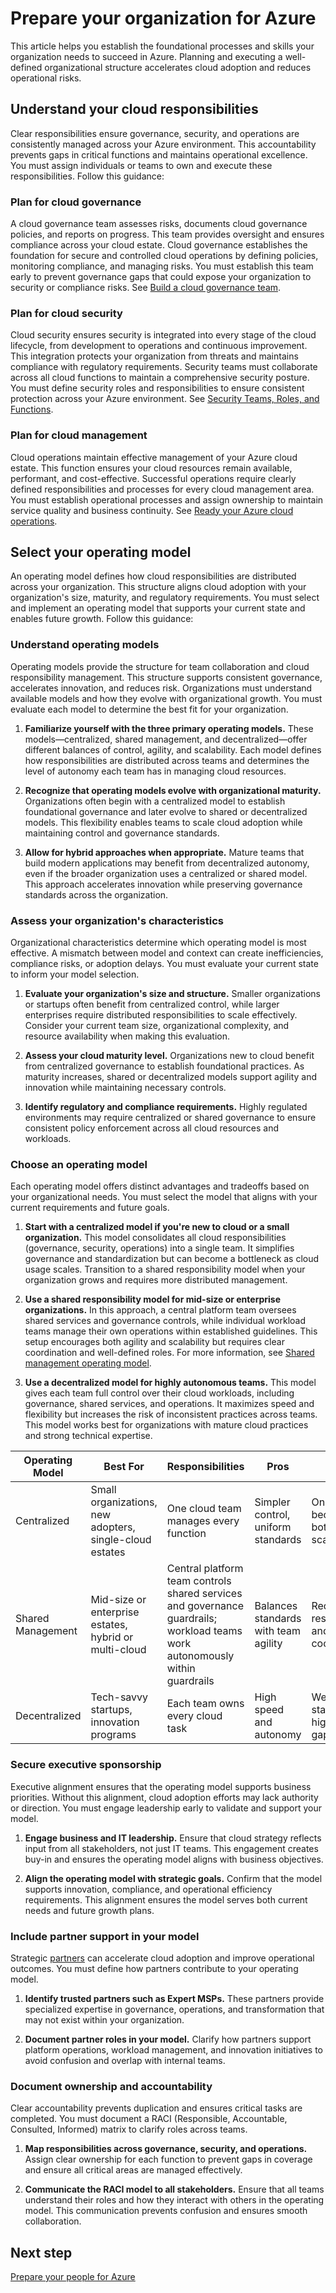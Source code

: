 # Prepare your organization for Azure

This article helps you establish the foundational processes and skills your organization needs to succeed in Azure. Planning and executing a well-defined organizational structure accelerates cloud adoption and reduces operational risks.

## Understand your cloud responsibilities

Clear responsibilities ensure governance, security, and operations are consistently managed across your Azure environment. This accountability prevents gaps in critical functions and maintains operational excellence. You must assign individuals or teams to own and execute these responsibilities. Follow this guidance:

### Plan for cloud governance

A cloud governance team assesses risks, documents cloud governance policies, and reports on progress. This team provides oversight and ensures compliance across your cloud estate. Cloud governance establishes the foundation for secure and controlled cloud operations by defining policies, monitoring compliance, and managing risks. You must establish this team early to prevent governance gaps that could expose your organization to security or compliance risks. See [Build a cloud governance team](/azure/cloud-adoption-framework/govern/build-cloud-governance-team).

### Plan for cloud security

Cloud security ensures security is integrated into every stage of the cloud lifecycle, from development to operations and continuous improvement. This integration protects your organization from threats and maintains compliance with regulatory requirements. Security teams must collaborate across all cloud functions to maintain a comprehensive security posture. You must define security roles and responsibilities to ensure consistent protection across your Azure environment. See [Security Teams, Roles, and Functions](/azure/cloud-adoption-framework/secure/teams-roles).

### Plan for cloud management

Cloud operations maintain effective management of your Azure cloud estate. This function ensures your cloud resources remain available, performant, and cost-effective. Successful operations require clearly defined responsibilities and processes for every cloud management area. You must establish operational processes and assign ownership to maintain service quality and business continuity. See [Ready your Azure cloud operations](/azure/cloud-adoption-framework/manage/ready).

## Select your operating model

An operating model defines how cloud responsibilities are distributed across your organization. This structure aligns cloud adoption with your organization's size, maturity, and regulatory requirements. You must select and implement an operating model that supports your current state and enables future growth. Follow this guidance:

### Understand operating models

Operating models provide the structure for team collaboration and cloud responsibility management. This structure supports consistent governance, accelerates innovation, and reduces risk. Organizations must understand available models and how they evolve with organizational growth. You must evaluate each model to determine the best fit for your organization.

1. **Familiarize yourself with the three primary operating models.** These models—centralized, shared management, and decentralized—offer different balances of control, agility, and scalability. Each model defines how responsibilities are distributed across teams and determines the level of autonomy each team has in managing cloud resources.

2. **Recognize that operating models evolve with organizational maturity.** Organizations often begin with a centralized model to establish foundational governance and later evolve to shared or decentralized models. This flexibility enables teams to scale cloud adoption while maintaining control and governance standards.

3. **Allow for hybrid approaches when appropriate.** Mature teams that build modern applications may benefit from decentralized autonomy, even if the broader organization uses a centralized or shared model. This approach accelerates innovation while preserving governance standards across the organization.

### Assess your organization's characteristics

Organizational characteristics determine which operating model is most effective. A mismatch between model and context can create inefficiencies, compliance risks, or adoption delays. You must evaluate your current state to inform your model selection.

1. **Evaluate your organization's size and structure.** Smaller organizations or startups often benefit from centralized control, while larger enterprises require distributed responsibilities to scale effectively. Consider your current team size, organizational complexity, and resource availability when making this evaluation.

2. **Assess your cloud maturity level.** Organizations new to cloud benefit from centralized governance to establish foundational practices. As maturity increases, shared or decentralized models support agility and innovation while maintaining necessary controls.

3. **Identify regulatory and compliance requirements.** Highly regulated environments may require centralized or shared governance to ensure consistent policy enforcement across all cloud resources and workloads.

### Choose an operating model

Each operating model offers distinct advantages and tradeoffs based on your organizational needs. You must select the model that aligns with your current requirements and future goals.

1. **Start with a centralized model if you're new to cloud or a small organization.** This model consolidates all cloud responsibilities (governance, security, operations) into a single team. It simplifies governance and standardization but can become a bottleneck as cloud usage scales. Transition to a shared responsibility model when your organization grows and requires more distributed management.

2. **Use a shared responsibility model for mid-size or enterprise organizations.** In this approach, a central platform team oversees shared services and governance controls, while individual workload teams manage their own operations within established guidelines. This setup encourages both agility and scalability but requires clear coordination and well-defined roles. For more information, see [Shared management operating model](./shared-management-operating-model.md).

3. **Use a decentralized model for highly autonomous teams.** This model gives each team full control over their cloud workloads, including governance, shared services, and operations. It maximizes speed and flexibility but increases the risk of inconsistent practices across teams. This model works best for organizations with mature cloud practices and strong technical expertise.

| Operating Model | Best For | Responsibilities | Pros | Cons |
|-----------------|----------|------------------|------|------|
| Centralized | Small organizations, new adopters, single-cloud estates | One cloud team manages every function | Simpler control, uniform standards | One team becomes a bottleneck as scale grows |
| Shared Management | Mid-size or enterprise estates, hybrid or multi-cloud | Central platform team controls shared services and governance guardrails; workload teams work autonomously within guardrails | Balances standards with team agility | Requires clear responsibilities and strong coordination |
| Decentralized | Tech-savvy startups, innovation programs | Each team owns every cloud task | High speed and autonomy | Weaker standardization, higher risk of gaps |

### Secure executive sponsorship

Executive alignment ensures that the operating model supports business priorities. Without this alignment, cloud adoption efforts may lack authority or direction. You must engage leadership early to validate and support your model.

1. **Engage business and IT leadership.** Ensure that cloud strategy reflects input from all stakeholders, not just IT teams. This engagement creates buy-in and ensures the operating model aligns with business objectives.

2. **Align the operating model with strategic goals.** Confirm that the model supports innovation, compliance, and operational efficiency requirements. This alignment ensures the model serves both current needs and future growth plans.

### Include partner support in your model

Strategic [partners](https://partner.microsoft.com/partnership/find-a-partner) can accelerate cloud adoption and improve operational outcomes. You must define how partners contribute to your operating model.

1. **Identify trusted partners such as Expert MSPs.** These partners provide specialized expertise in governance, operations, and transformation that may not exist within your organization.

2. **Document partner roles in your model.** Clarify how partners support platform operations, workload management, and innovation initiatives to avoid confusion and overlap with internal teams.

### Document ownership and accountability

Clear accountability prevents duplication and ensures critical tasks are completed. You must document a RACI (Responsible, Accountable, Consulted, Informed) matrix to clarify roles across teams.

1. **Map responsibilities across governance, security, and operations.** Assign clear ownership for each function to prevent gaps in coverage and ensure all critical areas are managed effectively.

2. **Communicate the RACI model to all stakeholders.** Ensure that all teams understand their roles and how they interact with others in the operating model. This communication prevents confusion and ensures smooth collaboration.

## Next step

[Prepare your people for Azure](./prepare-people-for-azure.md)